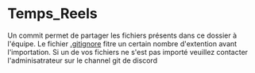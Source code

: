 # Temps_Reels



Un commit permet de partager les fichiers présents dans ce dossier à l'équipe.
Le fichier [.gitignore](https://github.com/loulou4418/projet_transversal_2021/blob/master/.gitignore) fitre un certain nombre d'extention avant l'importation. Si un de vos fichiers ne s'est pas importé veuillez contacter l'adminisatrateur sur le channel git de discord


